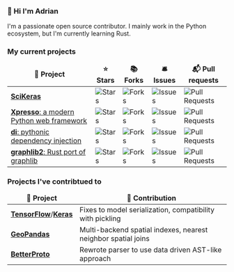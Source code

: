 ### 👋 Hi I'm Adrian

I'm a passionate open source contributor.
I mainly work in the Python ecosystem, but I'm currently learning Rust.


<h3>My current projects</h3>
<table>
  <thead align="center">
    <tr border: none;>
      <td><b>🎁 Project</b></td>
      <td><b>⭐ Stars</b></td>
      <td><b>📚 Forks</b></td>
      <td><b>🛎 Issues</b></td>
      <td><b>📬 Pull requests</b></td>
    </tr>
  </thead>
  <tbody>
    <tr>
      <td><a href="https://github.com/adriangb/scikeras"><b>SciKeras</b></a></td>
      <td><img alt="Stars" src="https://img.shields.io/github/stars/adriangb/scikeras?style=flat-square&labelColor=343b41"/></td>
      <td><img alt="Forks" src="https://img.shields.io/github/forks/adriangb/scikeras?style=flat-square&labelColor=343b41"/></td>
      <td><img alt="Issues" src="https://img.shields.io/github/issues/adriangb/scikeras?style=flat-square&labelColor=343b41"/></td>
      <td><img alt="Pull Requests" src="https://img.shields.io/github/issues-pr/adriangb/scikeras?style=flat-square&labelColor=343b41"/></td>
   </tr>
   <tr>
      <td><a href="https://github.com/adriangb/xpresso"><b>Xpresso</b>: a modern Python web framework</a></td>
      <td><img alt="Stars" src="https://img.shields.io/github/stars/adriangb/xpresso?style=flat-square&labelColor=343b41"/></td>
      <td><img alt="Forks" src="https://img.shields.io/github/forks/adriangb/xpresso?style=flat-square&labelColor=343b41"/></td>
      <td><img alt="Issues" src="https://img.shields.io/github/issues/adriangb/xpresso?style=flat-square&labelColor=343b41"/></td>
      <td><img alt="Pull Requests" src="https://img.shields.io/github/issues-pr/adriangb/xpresso?style=flat-square&labelColor=343b41"/></td>
    </tr>
    <tr>
      <td><a href="https://github.com/adriangb/di"><b>di</b>: pythonic dependency injection</a></td>
      <td><img alt="Stars" src="https://img.shields.io/github/stars/adriangb/di?style=flat-square&labelColor=343b41"/></td>
      <td><img alt="Forks" src="https://img.shields.io/github/forks/adriangb/di?style=flat-square&labelColor=343b41"/></td>
      <td><img alt="Issues" src="https://img.shields.io/github/issues/adriangb/di?style=flat-square&labelColor=343b41"/></td>
      <td><img alt="Pull Requests" src="https://img.shields.io/github/issues-pr/adriangb/di?style=flat-square&labelColor=343b41"/></td>
    </tr>
    <tr>
      <td><a href="https://github.com/adriangb/graphlib2"><b>graphlib2</b>: Rust port of graphlib</a></td>
      <td><img alt="Stars" src="https://img.shields.io/github/stars/adriangb/graphlib2?style=flat-square&labelColor=343b41"/></td>
      <td><img alt="Forks" src="https://img.shields.io/github/forks/adriangb/graphlib2?style=flat-square&labelColor=343b41"/></td>
      <td><img alt="Issues" src="https://img.shields.io/github/issues/adriangb/graphlib2?style=flat-square&labelColor=343b41"/></td>
      <td><img alt="Pull Requests" src="https://img.shields.io/github/issues-pr/adriangb/graphlib2?style=flat-square&labelColor=343b41"/></td>
    </tr>
  </tbody>
</table>

<h3>Projects I've contribtued to</h3>
<table>
  <thead align="center">
    <tr border: none;>
      <td><b>🎁 Project</b></td>
      <td><b>📄 Contribution</b></td>
    </tr>
  </thead>
  <tbody>
    <tr>
      <td><a href="https://github.com/tensorflow/tensorflow/issues?q=author%3Aadriangb"><b>TensorFlow</b></a>/<a href="https://github.com/keras-team/keras/issues?q=author%3Aadriangb"><b>Keras</b></a></td>
      <td>Fixes to model serialization, compatibility with pickling</td>
    </tr>
	  <tr>
      <td><a href="https://github.com/geopandas/geopandas/issues?q=author%3Aadriangb"><b>GeoPandas</b></a></td>
      <td>Multi-backend spatial indexes, nearest neighbor spatial joins</td>
    </tr>
    <tr>
      <td><a href="https://github.com/danielgtaylor/python-betterproto/issues?q=author%3Aadriangb"><b>BetterProto</b></a></td>
      <td>Rewrote parser to use data driven AST-like approach</td>
    </tr>
  </tbody>
</table>

[LinkedIn]: https://www.linkedin.com/in/adrian-garcia-badaracco/
